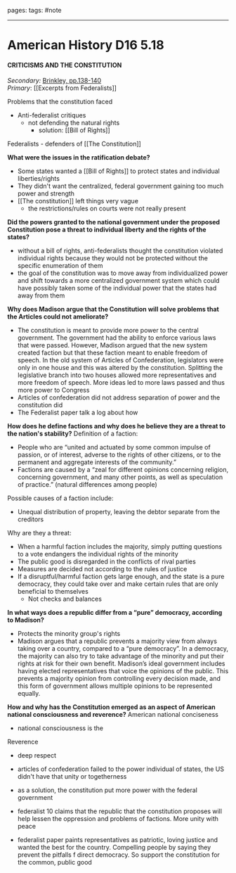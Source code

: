pages: 
tags: #note 

___ 

# American History D16 5.18
#### CRITICISMS AND THE CONSTITUTION

_Secondary:_ [Brinkley, pp.138-140](https://drive.google.com/file/d/15-IjkQ74b63BtbPI6xnxEc4M4vnry78n/view?usp=sharing)  
_Primary_: [[Excerpts from Federalists]]

Problems that the constitution faced
- Anti-federalist critiques
	- not defending the natural rights
		- solution: [[Bill of Rights]]


Federalists - defenders of [[The Constitution]]

**What were the issues in the ratification debate?** 
- Some states wanted a [[Bill of Rights]] to protect states and individual liberties/rights
- They didn't want the centralized, federal government gaining too much power and strength
- [[The constitution]] left things very vague
	- the restrictions/rules on courts were not really present

**Did the powers granted to the national government under the proposed Constitution pose a threat to individual liberty and the rights of the states?** 
- without a bill of rights, anti-federalists thought the constitution violated individual rights because they would not be protected without the specific enumeration of them
- the goal of the constitution was to move away from individualized power and shift towards a more centralized government system which could have possibly taken some of the individual power that the states had away from them

**Why does Madison argue that the Constitution will solve problems that the Articles could not ameliorate?** 
- The constitution is meant to provide more power to the central government. The government had the ability to enforce various laws that were passed. However, Madison argued that the new system created faction but that these faction meant to enable freedom of speech. In the old system of Articles of Confederation, legislators were only in one house and this was altered by the constitution. Splitting the legislative branch into two houses allowed more representatives and more freedom of speech. More ideas led to more laws passed and thus more power to Congress
- Articles of confederation did not address separation of power and the constitution did
- The Federalist paper talk a log about how 

**How does he define factions and why does he believe they are a threat to the nation's stability?** 
Definition of a faction:
- People who are “united and actuated by some common impulse of passion, or of interest, adverse to the rights of other citizens, or to the permanent and aggregate interests of the community.”
- Factions are caused by a “zeal for different opinions concerning religion, concerning government, and many other points, as well as speculation of practice.” (natural differences among people) 

Possible causes of a faction include:
- Unequal distribution of property, leaving the debtor separate from the creditors
    
Why are they a threat:
- When a harmful faction includes the majority, simply putting questions to a vote endangers the individual rights of the minority 
- The public good is disregarded in the conflicts of rival parties 
- Measures are decided not according to the rules of justice
- If a disruptful/harmful faction gets large enough, and the state is a pure democracy, they could take over and make certain rules that are only beneficial to themselves
	- Not checks and balances
	    
**In what ways does a republic differ from a “pure” democracy, according to Madison?** 
- Protects the minority group's rights
- Madison argues that a republic prevents a majority view from always taking over a country, compared to a “pure democracy”. In a democracy, the majority can also try to take advantage of the minority and put their rights at risk for their own benefit. Madison’s ideal government includes having elected representatives that voice the opinions of the public. This prevents a majority opinion from controlling every decision made, and this form of government allows multiple opinions to be represented equally.
    

**How and why has the Constitution emerged as an aspect of American national consciousness and reverence?** 
American national conciseness
- national consciousness is the 

Reverence
- deep respect

- articles of confederation failed to the power individual of states, the US didn't have that unity or togetherness
- as a solution, the constitution put more power with the federal government
- federalist 10 claims that the republic that the constitution proposes will help lessen the oppression and problems of factions. More unity with peace
- federalist paper paints representatives as patriotic, loving justice and wanted the best for the country. Compelling people by saying they prevent the pitfalls f direct democracy. So support the constitution for the common, public good